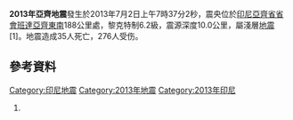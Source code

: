 **2013年亞齊地震**發生於2013年7月2日上午7時37分2秒，震央位於[印尼](https://zh.wikipedia.org/wiki/印尼 "wikilink")[亞齊省省會](https://zh.wikipedia.org/wiki/亞齊省 "wikilink")[班達亞齊東南](../Page/班達亞齊.md "wikilink")188公里處，黎克特制6.2級，震源深度10.0公里，屬淺層[地震](../Page/地震.md "wikilink")\[1\]。地震造成35人死亡，276人受伤。

## 參考資料

[Category:印尼地震](https://zh.wikipedia.org/wiki/Category:印尼地震 "wikilink")
[Category:2013年地震](https://zh.wikipedia.org/wiki/Category:2013年地震 "wikilink")
[Category:2013年印尼](https://zh.wikipedia.org/wiki/Category:2013年印尼 "wikilink")

1.